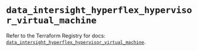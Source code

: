 # `data_intersight_hyperflex_hypervisor_virtual_machine`

Refer to the Terraform Registry for docs: [`data_intersight_hyperflex_hypervisor_virtual_machine`](https://registry.terraform.io/providers/ciscodevnet/intersight/1.0.71/docs/data-sources/hyperflex_hypervisor_virtual_machine).
